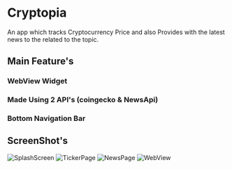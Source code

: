 # Cryptopia

An app which tracks Cryptocurrency Price and also Provides with the latest news to the related to the topic.

## Main Feature's

### WebView Widget
### Made Using 2 API's (coingecko & NewsApi)
### Bottom Navigation Bar

## ScreenShot's

![SplashScreen](https://user-images.githubusercontent.com/77352136/123972615-a4718b00-d9d8-11eb-8d75-3d8cc3231d54.jpeg)
![TickerPage](https://user-images.githubusercontent.com/77352136/123972634-a9ced580-d9d8-11eb-99d1-a53db61bdd8d.jpeg)
![NewsPage](https://user-images.githubusercontent.com/77352136/123972644-ad625c80-d9d8-11eb-8654-accc641561a4.jpeg)
![WebView](https://user-images.githubusercontent.com/77352136/123972671-b0f5e380-d9d8-11eb-9f63-9554bc719422.jpeg)
